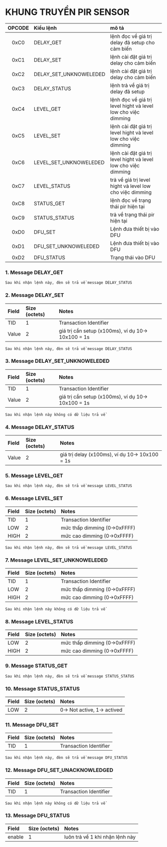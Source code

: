 
# KHUNG TRUYỀN PIR SENSOR

| OPCODE | Kiểu lệnh | mô tả |
| :---: | :--- | :--- | 
| 0xC0 | DELAY_GET | lệnh đọc về giá trị delay đã setup cho cảm biến  |
| 0xC1 | DELAY_SET | lệnh cài đặt giá trị delay cho cảm biến  |
| 0xC2 | DELAY_SET_UNKNOWELEDED | lệnh cài đặt giá trị delay cho cảm biến |
| 0xC3 | DELAY_STATUS | lệnh trả về giá trị delay đã setup |
| 0xC4 | LEVEL_GET | lệnh đọc về giá trị level hight và level low cho việc dimming |
| 0xC5 | LEVEL_SET | lệnh cài đặt giá trị level hight và level low cho việc dimming |
| 0xC6 | LEVEL_SET_UNKNOWELEDED | lệnh cài đặt giá trị level hight và level low cho việc dimming |
| 0xC7 | LEVEL_STATUS | trả về giá trị level hight và level low cho việc dimming |
| 0xC8 | STATUS_GET | lệnh đọc về trạng thái pir hiện tại |
| 0xC9 | STATUS_STATUS | trả về trạng thái pir hiện tại |
| 0xD0 | DFU_SET | Lệnh đưa thiết bị vào DFU |
| 0xD1 | DFU_SET_UNKNOWELEDED | Lệnh đưa thiết bị vào DFU |
| 0xD2 | DFU_STATUS | Trạng thái vào DFU |

### 1. Message DELAY_GET

``` Sau khi nhận lệnh này, đèn sẽ trả về message DELAY_STATUS ```

### 2. Message DELAY_SET

| Field | Size (octets) | Notes |
| :--- | :--- | :--- | 
| TID | 1 | Transaction Identifier |
| Value | 2 | giá trị cần setup (x100ms), ví dụ 10-> 10x100 = 1s |

``` Sau khi nhận lệnh này, đèn sẽ trả về message DELAY_STATUS ```

### 3. Message DELAY_SET_UNKNOWELEDED

| Field | Size (octets) | Notes |
| :--- | :--- | :--- | 
| TID | 1 | Transaction Identifier |
| Value | 2 | giá trị cần setup (x100ms), ví dụ 10-> 10x100 = 1s |

``` Sau khi nhận lệnh này không có dữ liệu trả về ```

### 4. Message DELAY_STATUS

| Field | Size (octets) | Notes |
| :--- | :--- | :--- | 
| Value | 2 | giá trị delay (x100ms), ví dụ 10-> 10x100 = 1s |

### 5. Message LEVEL_GET

``` Sau khi nhận lệnh này, đèn sẽ trả về message LEVEL_STATUS ```

### 6. Message LEVEL_SET

| Field | Size (octets) | Notes |
| :--- | :--- | :--- | 
| TID | 1 | Transaction Identifier |
| LOW | 2 | mức thấp dimming (0->0xFFFF) |
| HIGH | 2 | mức cao dimming (0->0xFFFF) |

``` Sau khi nhận lệnh này, đèn sẽ trả về message LEVEL_STATUS ```

### 7. Message LEVEL_SET_UNKNOWELEDED

| Field | Size (octets) | Notes |
| :--- | :--- | :--- | 
| TID | 1 | Transaction Identifier |
| LOW | 2 | mức thấp dimming (0->0xFFFF) |
| HIGH | 2 | mức cao dimming (0->0xFFFF) |

``` Sau khi nhận lệnh này không có dữ liệu trả về ```

### 8. Message LEVEL_STATUS

| Field | Size (octets) | Notes |
| :--- | :--- | :--- | 
| LOW | 2 | mức thấp dimming (0->0xFFFF) |
| HIGH | 2 | mức cao dimming (0->0xFFFF) |

### 9. Message STATUS_GET

``` Sau khi nhận lệnh này, đèn sẽ trả về message STATUS_STATUS ```

### 10. Message STATUS_STATUS

| Field | Size (octets) | Notes |
| :--- | :--- | :--- | 
| LOW | 2 | 0-> Not active, 1-> actived |

### 11. Message DFU_SET

| Field | Size (octets) | Notes |
| :--- | :--- | :--- | 
| TID | 1 | Transaction Identifier |

``` Sau khi nhận lệnh này, đèn sẽ trả về message DFU_STATUS ```

### 12. Message DFU_SET_UNACKNOWLEDGED

| Field | Size (octets) | Notes |
| :--- | :--- | :--- | 
| TID | 1 | Transaction Identifier |

``` Sau khi nhận lệnh này không có dữ liệu trả về ```

### 13. Message DFU_STATUS

| Field | Size (octets) | Notes |
| :--- | :--- | :--- |
| enable | 1 | luôn trả về 1 khi nhận lệnh này |

